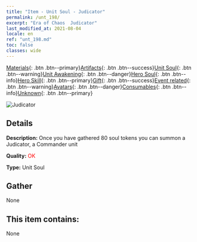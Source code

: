 ```yaml
---
title: "Item - Unit Soul - Judicator"
permalink: /unt_198/
excerpt: "Era of Chaos  Judicator"
last_modified_at: 2021-08-04
locale: en
ref: "unt_198.md"
toc: false
classes: wide
---
```

 [Materials](/Items/){: .btn .btn--primary}[Artifacts](/Items/Artifacts/){: .btn .btn--success}[Unit Soul](/Items/UnitSoul/){: .btn .btn--warning}[Unit Awakening](/Items/UnitAwakening/){: .btn .btn--danger}[Hero Soul](/Items/HeroSoul/){: .btn .btn--info}[Hero Skill](/Items/HeroSkill/){: .btn .btn--primary}[Gift](/Items/Gift/){: .btn .btn--success}[Event related](/Items/Events/){: .btn .btn--warning}[Avatars](/Items/Avatars/){: .btn .btn--danger}[Consumables](/Items/Consumables/){: .btn .btn--info}[Unknown](/Items/Unknown/){: .btn .btn--primary}

 ![Judicator](/images/u/ti_shenpanguan.jpg)

## Details
 **Description:** Once you have gathered 80 soul tokens you can summon a Judicator, a Commander unit

 **Quality:** <span style="color: #FF0000">OK</span>

 **Type:** Unit Soul

## Gather

  None

## This item contains:

  None

